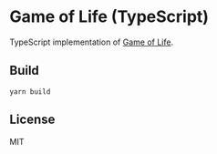 # Game of Life (TypeScript)

TypeScript implementation of [Game of Life](https://en.wikipedia.org/wiki/Conway%27s_Game_of_Life).


## Build

```
yarn build
```

## License
MIT
